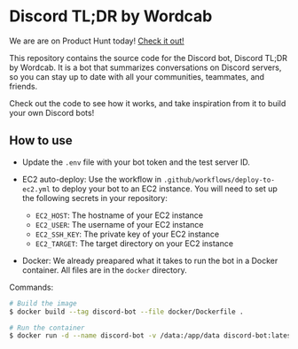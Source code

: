 # Discord TL;DR by Wordcab

We are are on Product Hunt today! [Check it out!](https://www.producthunt.com/posts/discord-tl-dr-by-wordcab)

This repository contains the source code for the Discord bot, Discord TL;DR by Wordcab. It is a bot that summarizes conversations on Discord servers, so you can stay up to date with all your communities, teammates, and friends.

Check out the code to see how it works, and take inspiration from it to build your own Discord bots!

## How to use

* Update the `.env` file with your bot token and the test server ID.

* EC2 auto-deploy: Use the workflow in `.github/workflows/deploy-to-ec2.yml` to deploy your bot to an EC2 instance. You will need to set up the following secrets in your repository:
  - `EC2_HOST`: The hostname of your EC2 instance
  - `EC2_USER`: The username of your EC2 instance
  - `EC2_SSH_KEY`: The private key of your EC2 instance
  - `EC2_TARGET`: The target directory on your EC2 instance

* Docker: We already preapared what it takes to run the bot in a Docker container. All files are in the `docker` directory.

Commands:

```bash
# Build the image
$ docker build --tag discord-bot --file docker/Dockerfile .

# Run the container
$ docker run -d --name discord-bot -v /data:/app/data discord-bot:latest
```
